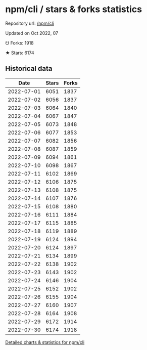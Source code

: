 # npm/cli / stars & forks statistics

Repository url: [/npm/cli](https://github.com/npm/cli)

Updated on Oct 2022, 07

☋ Forks: 1918

★ Stars: 6174

## Historical data
| Date | Stars | Forks |
|------|-------|-------|
| 2022-07-01 | 6051 | 1837 | 
| 2022-07-02 | 6056 | 1837 | 
| 2022-07-03 | 6064 | 1840 | 
| 2022-07-04 | 6067 | 1847 | 
| 2022-07-05 | 6073 | 1848 | 
| 2022-07-06 | 6077 | 1853 | 
| 2022-07-07 | 6082 | 1856 | 
| 2022-07-08 | 6087 | 1859 | 
| 2022-07-09 | 6094 | 1861 | 
| 2022-07-10 | 6098 | 1867 | 
| 2022-07-11 | 6102 | 1869 | 
| 2022-07-12 | 6106 | 1875 | 
| 2022-07-13 | 6108 | 1875 | 
| 2022-07-14 | 6107 | 1876 | 
| 2022-07-15 | 6108 | 1880 | 
| 2022-07-16 | 6111 | 1884 | 
| 2022-07-17 | 6115 | 1885 | 
| 2022-07-18 | 6119 | 1889 | 
| 2022-07-19 | 6124 | 1894 | 
| 2022-07-20 | 6124 | 1897 | 
| 2022-07-21 | 6134 | 1899 | 
| 2022-07-22 | 6138 | 1902 | 
| 2022-07-23 | 6143 | 1902 | 
| 2022-07-24 | 6146 | 1904 | 
| 2022-07-25 | 6152 | 1902 | 
| 2022-07-26 | 6155 | 1904 | 
| 2022-07-27 | 6160 | 1907 | 
| 2022-07-28 | 6164 | 1908 | 
| 2022-07-29 | 6172 | 1914 | 
| 2022-07-30 | 6174 | 1918 | 


[Detailed charts & statistics for npm/cli](https://reviewgithub.com/rep/npm/cli)
